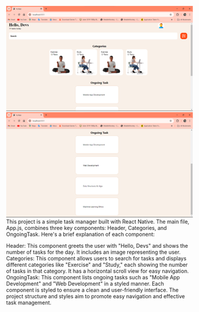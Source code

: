 ![Screenshot](<Screenshot.png>)
![Screenshot](<Screenshot2.png>)
This project is a simple task manager built with React Native. The main file, App.js, combines three key components: Header, Categories, and OngoingTask. Here's a brief explanation of each component:

Header: This component greets the user with "Hello, Devs" and shows the number of tasks for the day. It includes an image representing the user.
Categories: This component allows users to search for tasks and displays different categories like "Exercise" and "Study," each showing the number of tasks in that category. It has a horizontal scroll view for easy navigation.
OngoingTask: This component lists ongoing tasks such as "Mobile App Development" and "Web Development" in a styled manner.
Each component is styled to ensure a clean and user-friendly interface. The project structure and styles aim to promote easy navigation and effective task management.
